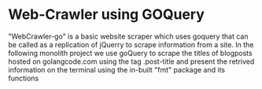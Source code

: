 <h1> Web-Crawler using GOQuery </h1>
"WebCrawler-go" is a basic website scraper which uses goquery that can be called as a replication of jQuerry to scrape information from a site. In the following monolith project we use goQuery to scrape the titles of blogposts hosted on golangcode.com using the tag .post-title and present the retrived information on the terminal using the  in-built "fmt" package and its functions
